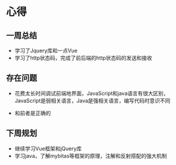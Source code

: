 # 心得

## 一周总结

- 学习了Jquery库和一点Vue
- 学习了http状态码，完成了前后端的http状态码的发送和接收

## 存在问题

- 花费太长时间调试前端地界面，JavaScript和java语言有很大区别，JavaScript是弱相关语言，Java是强相关语言，编写代码时意识不同

- <form>和<from>前者是正确的

## 下周规划

- 继续学习Vue框架和jQuery库
- 学习java，了解mybitas等框架的原理，注解和反射搭配的强大机制